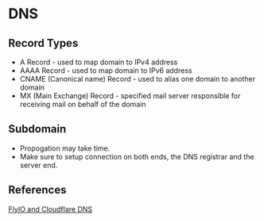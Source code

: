 # DNS

## Record Types

- A Record - used to map domain to IPv4 address
- AAAA Record - used to map domain to IPv6 address
- CNAME (Canonical name) Record - used to alias one domain to another domain
- MX (Main Exchange) Record - specified mail server responsible for receiving mail on behalf of the domain

## Subdomain

- Propogation may take time.
- Make sure to setup connection on both ends, the DNS registrar and the server end.

## References

[FlyIO and Cloudflare DNS](https://www.mkartchner.com/blog/hosting-flyio-cloudflare-dns)
